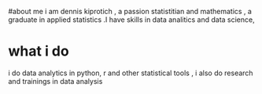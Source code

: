 
#about me 
 i am dennis kiprotich , a passion statistitian and mathematics , a graduate in applied statistics .I have skills in data analitics and data science,
 # what i do 
 i do data analytics in python, r and other statistical  tools , i also do research and trainings in data analysis 
 

